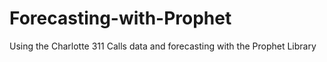 # Forecasting-with-Prophet
Using the Charlotte 311 Calls data and forecasting with the Prophet Library
